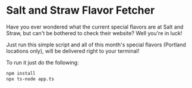 # Salt and Straw Flavor Fetcher
Have you ever wondered what the current special flavors are at Salt and Straw, but can't be bothered to check their website? Well you're in luck!

Just run this simple script and all of this month's special flavors (Portland locations only), will be delivered right to your terminal!

To run it just do the following:

```sh
npm install
npx ts-node app.ts
```